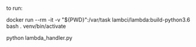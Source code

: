  to run:
 
 docker run --rm -it -v "${PWD}":/var/task lambci/lambda:build-python3.6 bash
 . venv/bin/activate
   
 python lambda_handler.py 